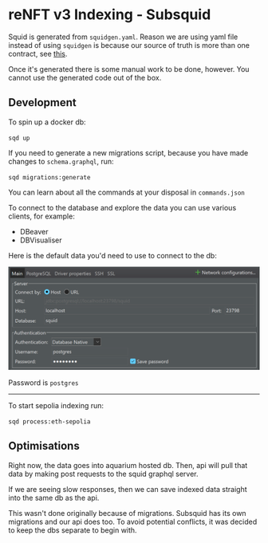 # reNFT v3 Indexing - Subsquid

Squid is generated from `squidgen.yaml`. Reason we are using yaml file instead of using `squidgen` is because our source of truth
is more than one contract, see [this](https://docs.subsquid.io/basics/squid-gen/#configuration).

Once it's generated there is some manual work to be done, however. You cannot use the generated code out of the box.

## Development

To spin up a docker db:

`sqd up`

If you need to generate a new migrations script, because you have made changes to `schema.graphql`, run:

`sqd migrations:generate`

You can learn about all the commands at your disposal in `commands.json`

To connect to the database and explore the data you can use various clients, for example:

- DBeaver
- DBVisualiser

Here is the default data you'd need to use to connect to the db:

![squid db config](./assets/squid-db.png)

Password is `postgres`

---

To start sepolia indexing run:

`sqd process:eth-sepolia`

## Optimisations

Right now, the data goes into aquarium hosted db. Then, api will pull that data by making post requests to the squid graphql server.

If we are seeing slow responses, then we can save indexed data straight into the same db as the api.

This wasn't done originally because of migrations. Subsquid has its own migrations and our api does too. To avoid potential conflicts, it was decided to keep the dbs separate to begin with.
